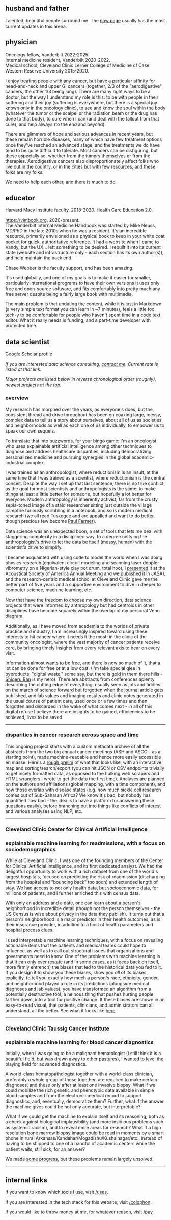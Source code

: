 
## husband and father

Talented, beautiful people surround me.
The [now page](/now)
usually has the most current updates in this arena.


## physician

Oncology fellow, Vanderbilt 2022-2025.  
Internal medicine resident, Vanderbilt 2020-2022.  
Medical school, Cleveland Clinic Lerner College of Medicine
of Case Western Reserve University 2015-2020.

I enjoy treating people with any cancer,
but have a particular affinity for
head-and-neck and upper GI cancers
(together, 2/3 of the "aerodigestive" cancers, the other 1/3 being lung).
There are many right ways to be a doctor,
but the way I understand my role is this:
to be with people in their suffering and their joy (suffering is everywhere, but there is a special joy known only in the oncology clinic),
to see and know the soul within the body (whatever the tumor or the scalpel or the radiation beam or the drug has done to that body),
to cure when I can (and deal with the fallout from that cure),
and help always (to the end and beyond).

There are glimmers of hope and serious advances in recent years,
but these remain horrible diseases, 
many of which have few treatment options 
once they've reached an advanced stage,
and the treatments we do have tend to be quite difficult to tolerate.
Most cancers can be disfiguring,
but these especially so, 
whether from the tumors themselves or from the therapies.
Aerodigestive cancers also disproportionately affect
folks who live out in the country,
or in the cities but with few resources,
and these folks are my folks.

We need to help each other, and there is much to do.


## educator


Harvard Macy Institute faculty, 2018-2020.
Health Care Education 2.0.

<https://vimbook.org>, 2020-present.  
The Vanderbilt Internal Medicine Handbook 
was started by Mike Neuss, MD/PhD
in the late 2010s when he was a resident. 
It's an incredible resource,
primarily envisioned as a physical book 
to keep in your white coat pocket
for quick, authoritative reference.
It had a website when I came to Vandy, 
but the UX... left something to be desired. 
I rebuilt it into its current state
(website and infrastructure only - each section has its own author(s)), 
and help maintain the back end.

Chase Webber is the faculty support, and has been amazing.

It's used globally, 
and one of my goals is to make it easier for smaller, 
particularly international programs to have their own versions 
It uses only free and open-source software, 
and fits comfortably into pretty much any free server 
despite being a fairly large book with multimedia.

The main problem is that updating the content,
while it is just in Markdown (a very simple text format you can learn in ~7 minutes),
feels a little too tech-y to be comfortable for people who haven't spent time in a code text editor.
What it really needs is funding,
and a part-time developer with protected time.


## data scientist

[Google Scholar profile](https://scholar.google.com/citations?user=Ng5AgXAAAAAJ)

*If you are interested data science consulting, [contact me](/contact).
Current rate is listed at that link.*

*Major projects are listed below in reverse chronological order (roughly), 
newest projects at the top.*


### overview

My research has morphed over the years,
as everyone's does,
but the consistent thread and drive throughout
has been on coaxing large, messy, complex data
to tell us a story about ourselves,
about all of us as societies and neighborhoods 
as well as each one of us individually,
to empower us to speak our own sequels.

To translate that into buzzwords, 
for your bingo game:
I'm an oncologist
who uses explainable artificial intelligence
among other techniques
to diagnose and address healthcare disparities,
including democratizing personalized medicine
and pursuing synergies in the
global academic-industrial complex.

I was trained as an anthropologist,
where reductionism is an insult,
at the same time that I was trained as a scientist,
where reductionism is the central conceit.
Despite the way I set up that last sentence, 
there is no true conflict,
as the goal for most scientists and anthropologists is the same:
to make things at least a little better for someone,
but hopefully a lot better for everyone.
Modern anthropology is inherently activist,
far from the crusty sepia-toned image of a staid researcher 
sitting just outside the village campfire furiously scribbling in a notebook,
and so is modern medical research
(we all read Tuskegee and are appalled and want to do better,
though precious few become [Paul Farmer](https://en.wikipedia.org/wiki/Paul_Farmer)).

Data science was an unexpected boon,
a set of tools that lets me deal with 
staggering complexity
in a disciplined way,
to a degree unifying the
anthropologist's drive to let the data be itself (messy, human)
with the scientist's drive to simplify.

I became acquainted with using code to model the world
when I was doing physics research 
(equivalent circuit modeling 
and scanning laser doppler vibrometry 
on a Nigerian-style clay pot drum, 
total hoot, 
I [presented](https://doi.org/10.1121/1.3654998) it
at the Acoustical Society of America Annual Meeting 
and we published it in 
[JASA](https://doi.org/10.1121/1.4789892)),
and the research-centric medical school at Cleveland Clinic 
gave me the better part of five years 
and a supportive environment
to dive in deeper to computer science, machine learning, etc.

Now that have the freedom to choose my own direction,
data science projects that were informed by anthropology
but had centroids in other disciplines have become
squarely within the overlap of my personal Venn diagram.

Additionally, as I have moved from academia to the worlds of private practice and industry,
I am increasingly inspired toward using these interests to hit cancer where it needs it the most:
in the clinic of the community oncologist, where the vast majority of cancer patients receive care,
by bringing timely insights from every relevant axis to bear on every visit.

[Information almost wants to be free](https://en.wikipedia.org/wiki/Information_wants_to_be_free), 
and there is now so much of it,
that a lot can be done for free or at a low cost.
(I'm take special glee in byproducts,
"digital waste,"
some say,
but there is gold in them there hills -
[Shigeru Ban](https://en.wikipedia.org/wiki/Shigeru_Ban) is my hero).
There are abstracts from conferences aplenty describing the cutting edge of everything,
usually seen as jots and tiddles on the march of science forward but forgotten when the journal article gets published,
and lab values and imaging results and clinic notes generated in the usual course of patient care,
used once or a few times and then forgotten and discarded in the wake of what comes next - 
in all of this digital refuse I believe there are insights to be gained, efficiencies to be achieved, lives to be saved.

---


### disparities in cancer research across space and time

This ongoing project starts with a custom metadata archive
of all the abstracts from the two big annual cancer meetings 
(ASH and ASCO - as a starting point), 
made machine-readable and hence more easily accessible en masse. 
Here's a [rough prelim](https://ash-abstracts.vercel.app/abstracts_small/abstracts) 
of what that looks like, 
with an interactive map and sorting/search/export 
(you can hit JSON or CSV endpoints trivially to get nicely formatted data, 
as opposed to the hulking web scrapers 
and HTML wranglers I wrote to get the data the first time). 
Analyses are planned on the authors and affiliations 
(global mapping, with a time component), 
and how those overlap with disease states 
(e.g. how much sickle cell research comes out of Sub-Saharan Africa? 
We know it's bad, but nobody has quantified how bad - 
the idea is to have a platform for answering these questions easily), 
before branching out into things like 
conflicts of interest and various analyses using NLP, etc.

---


### Cleveland Clinic Center for Clinical Artificial Intelligence 
### explainable machine learning for readmissions, with a focus on sociodemographics

While at Cleveland Clinic, 
I was one of the founding members of the 
Center for Clinical Artificial Intelligence,
and its first dedicated analyst.
We had the delightful opportunity to work with
a rich dataset from one of the world's largest hospitals,
focused on predicting the risk of 
readmission (discharging from the hospital and "bouncing back" too soon) 
and extended length of stay.
We had access to not only health data,
but socioeconomic data, 
for millions of patients,
and I further enriched this with census data.

With only an address and a date,
one can learn about a person's neighborhood
in incredible detail
(though not the person themselves - 
the US Census is wise about privacy in the data they publish).
It turns out that a person's neighborhood
is a major predictor in their health outcomes,
as is their insurance provider,
in addition to a host of health parameters and hospital process clues.

I used interpretable machine learning techniques,
with a focus on revealing actionable items 
that the patients and medical teams could hope to influence,
as well as to call out structural issues 
that organizations and governments need to know.
One of the problems with machine learning 
is that it can only ever restate 
(and in some cases, as it feeds back on itself, more firmly entrench) 
the biases that led to the historical data you fed to it.
If you design it to show you these biases,
show you *all* of its biases, explicitly,
to tell you exactly how much a person's race, ethnicity, gender, and neighborhood
played a role in its predictions (alongside medical diagnoses and lab values),
you have transformed an algorithm from a 
potentially destructive tool,
a heinous thing that pushes hurting people farther down,
into a tool for positive change.
If these biases are shown in an easy-to-read visual,
that patients, clinicians, and administrators can all understand,
all the better.
See what it looks like [here](https://doi.org/10.1038/s41746-020-0249-z).

---


### Cleveland Clinic Taussig Cancer Institute
### explainable machine learning for blood cancer diagnostics

Initially, when I was going to be a malignant hematologist
(I still think it is a beautiful field, but was drawn away to other pastures),
I wanted to level the playing field for advanced diagnostics.

A world-class hematopathologist together with a world-class clinician,
preferably a whole group of these together,
are required to make certain diagnoses,
and these only after at least one invasive biopsy.
What if we could mobilize the rich genetic and phenotypic data
available in simple blood samples and from the electronic medical record
to support diagnostics, and, eventually, democratize them?
Further, what if the answer the machine gives could be not only accurate,
but interpretable? 

What if we could get the machine to explain itself and its reasoning, 
both as a check against biological implausibility
(and more insidious problems such as systemic racism),
and to reveal more areas for research?
What if a high resolution bone marrow biopsy image
could be read in moments by a smart phone in 
rural Arkansas/Kandahar/Mogadishu/Kushalnagar/etc.,
instead of having to be shipped to 
one of a handful of academic centers while the patient waits, 
still sick, for an answer?

We made [some](https://doi.org/10.1182/blood-2019-126967) 
[progress](https://doi.org/10.1182/bloodadvances.2021004755),
but these problems remain largely unsolved.

---


## internal links

If you want to know which tools I use, visit
[/uses](/uses).

If you are interested in the tech stack for this website, visit
[/colophon](/colophon).

If you would like to throw money at me, for whatever reason, visit
[/pay](/pay).



